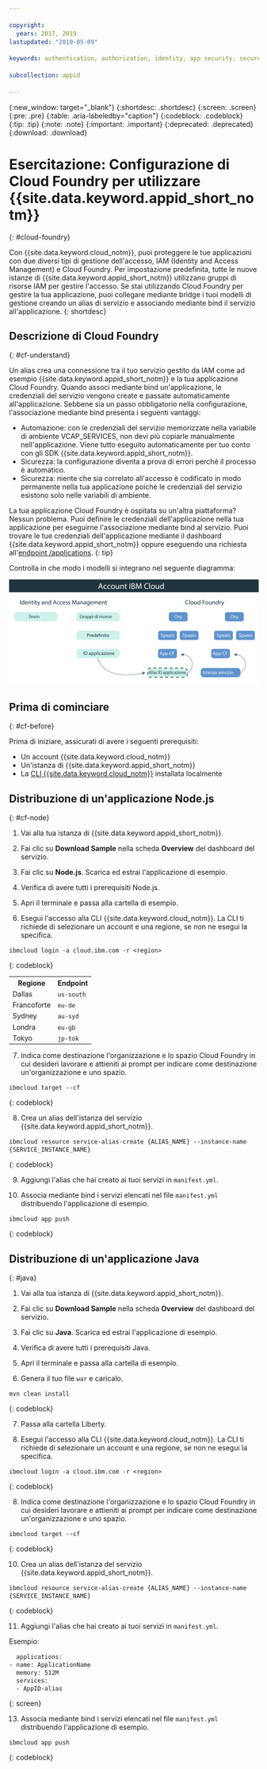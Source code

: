```yaml
---

copyright:
  years: 2017, 2019
lastupdated: "2019-05-09"

keywords: authentication, authorization, identity, app security, secure, development, cloud foundry, access management, iam, java, node.js

subcollection: appid

---
```


{:new_window: target="_blank"}
{:shortdesc: .shortdesc}
{:screen: .screen}
{:pre: .pre}
{:table: .aria-labeledby="caption"}
{:codeblock: .codeblock}
{:tip: .tip}
{:note: .note}
{:important: .important}
{:deprecated: .deprecated}
{:download: .download}


# Esercitazione: Configurazione di Cloud Foundry per utilizzare {{site.data.keyword.appid_short_notm}}
{: #cloud-foundry}

Con {{site.data.keyword.cloud_notm}}, puoi proteggere le tue applicazioni con due diversi tipi di gestione dell'accesso, IAM (Identity and Access Management) e Cloud Foundry. Per impostazione predefinita, tutte le nuove istanze di {{site.data.keyword.appid_short_notm}} utilizzano gruppi di risorse IAM per gestire l'accesso. Se stai utilizzando Cloud Foundry per gestire la tua applicazione, puoi collegare mediante bridge i tuoi modelli di gestione creando un alias di servizio e associando mediante bind il servizio all'applicazione.
{: shortdesc}


## Descrizione di Cloud Foundry
{: #cf-understand}

Un alias crea una connessione tra il tuo servizio gestito da IAM come ad esempio {{site.data.keyword.appid_short_notm}} e la tua applicazione Cloud Foundry. Quando associ mediante bind un'applicazione, le credenziali del servizio vengono create e passate automaticamente all'applicazione. Sebbene sia un passo obbligatorio nella configurazione, l'associazione mediante bind presenta i seguenti vantaggi:

* Automazione: con le credenziali del servizio memorizzate nella variabile di ambiente VCAP_SERVICES, non devi più copiarle manualmente nell'applicazione. Viene tutto eseguito automaticamente per tuo conto con gli SDK {{site.data.keyword.appid_short_notm}}.
* Sicurezza: la configurazione diventa a prova di errori perché il processo è automatico.
* Sicurezza: niente che sia correlato all'accesso è codificato in modo permanente nella tua applicazione poiché le credenziali del servizio esistono solo nelle variabili di ambiente.

La tua applicazione Cloud Foundry è ospitata su un'altra piattaforma? Nessun problema. Puoi definire le credenziali dell'applicazione nella tua applicazione per eseguirne l'associazione mediante bind al servizio. Puoi trovare le tue credenziali dell'applicazione mediante il dashboard {{site.data.keyword.appid_short_notm}} oppure eseguendo una richiesta all'[endpoint /applications](https://us-south.appid.cloud.ibm.com/swagger-ui/#!/Applications/registerApplication).
{: tip}

Controlla in che modo i modelli si integrano nel seguente diagramma:

![Associazione mediante bind di un'applicazione Cloud Foundry](images/cf-alias.png)

## Prima di cominciare
{: #cf-before}

Prima di iniziare, assicurati di avere i seguenti prerequisiti:

* Un account {{site.data.keyword.cloud_notm}}
* Un'istanza di {{site.data.keyword.appid_short_notm}}
* La [CLI {{site.data.keyword.cloud_notm}}](/docs/cli/reference/ibmcloud?topic=cloud-cli-ibmcloud-cli#ibmcloud-cli) installata localmente

## Distribuzione di un'applicazione Node.js
{: #cf-node}


1. Vai alla tua istanza di {{site.data.keyword.appid_short_notm}}.

2. Fai clic su **Download Sample** nella scheda **Overview** del dashboard del servizio.

3. Fai clic su **Node.js**. Scarica ed estrai l'applicazione di esempio.

4. Verifica di avere tutti i prerequisiti Node.js.

5. Apri il terminale e passa alla cartella di esempio.

6. Esegui l'accesso alla CLI {{site.data.keyword.cloud_notm}}. La CLI ti richiede di selezionare un account e una regione, se non ne esegui la specifica.

  ```
  ibmcloud login -a cloud.ibm.com -r <region>
  ```
  {: codeblock}

  <table>
    <tr>
      <th>Regione</th>
      <th>Endpoint</th>
    </tr>
    <tr>
      <td>Dallas</td>
      <td><code>us-south</code></td>
    </tr>
    <tr>
      <td>Francoforte</td>
      <td><code>eu-de</code></td>
    </tr>
    <tr>
      <td>Sydney</td>
      <td><code>au-syd</code></td>
    </tr>
    <tr>
      <td>Londra</td>
      <td><code>eu-gb</code></td>
    </tr>
    <tr>
      <td>Tokyo</td>
      <td><code>jp-tok</code></td>
    </tr>
  </table>

7. Indica come destinazione l'organizzazione e lo spazio Cloud Foundry in cui desideri lavorare e attieniti ai prompt per indicare come destinazione un'organizzazione e uno spazio.

  ```
  ibmcloud target --cf
  ```
  {: codeblock}

8. Crea un alias dell'istanza del servizio {{site.data.keyword.appid_short_notm}}.

  ```
  ibmcloud resource service-alias-create {ALIAS_NAME} --instance-name {SERVICE_INSTANCE_NAME}
  ```
  {: codeblock}

9. Aggiungi l'alias che hai creato ai tuoi servizi in `manifest.yml`.

10. Associa mediante bind i servizi elencati nel file `manifest.yml` distribuendo l'applicazione di esempio.

  ```
  ibmcloud app push
  ```
  {: codeblock}

## Distribuzione di un'applicazione Java
{: #java}

1. Vai alla tua istanza di {{site.data.keyword.appid_short_notm}}.

2. Fai clic su **Download Sample** nella scheda **Overview** del dashboard del servizio.

3. Fai clic su **Java**. Scarica ed estrai l'applicazione di esempio.

4. Verifica di avere tutti i prerequisiti Java.

5. Apri il terminale e passa alla cartella di esempio.

6. Genera il tuo file `war` e caricalo.

  ```
  mvn clean install
  ```
  {: codeblock}

7. Passa alla cartella Liberty.

8. Esegui l'accesso alla CLI {{site.data.keyword.cloud_notm}}. La CLI ti richiede di selezionare un account e una regione, se non ne esegui la specifica.

  ```
  ibmcloud login -a cloud.ibm.com -r <region>
  ```
  {: codeblock}

8. Indica come destinazione l'organizzazione e lo spazio Cloud Foundry in cui desideri lavorare e attieniti ai prompt per indicare come destinazione un'organizzazione e uno spazio.

  ```
  ibmcloud target --cf
  ```
  {: codeblock}

10. Crea un alias dell'istanza del servizio {{site.data.keyword.appid_short_notm}}.

  ```
  ibmcloud resource service-alias-create {ALIAS_NAME} --instance-name {SERVICE_INSTANCE_NAME}
  ```
  {: codeblock}

11. Aggiungi l'alias che hai creato ai tuoi servizi in `manifest.yml`.

  Esempio:
  ```
    applications:
  - name: ApplicationName
    memory: 512M
    services:
    - AppID-alias
  ```
  {: screen}

13. Associa mediante bind i servizi elencati nel file `manifest.yml` distribuendo l'applicazione di esempio.

  ```
  ibmcloud app push
  ```
  {: codeblock}

